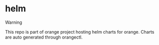 # helm

> [!WARNING]  
> This repo is part of orange project hosting helm charts for orange.
> Charts are auto generated through orangectl.
